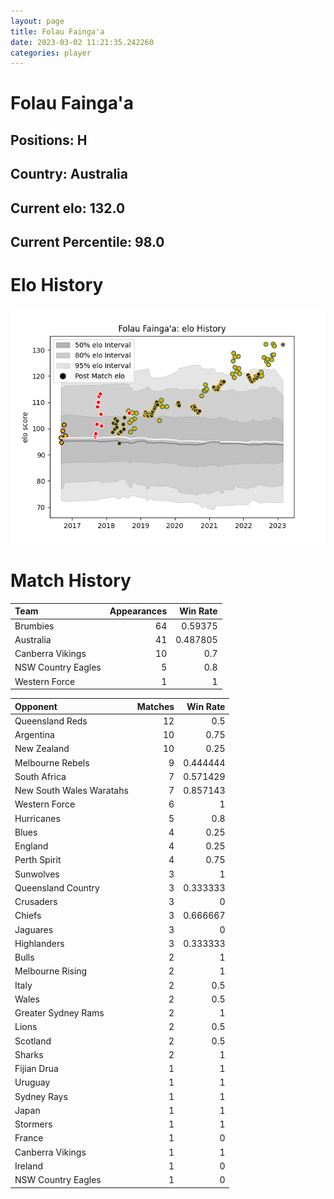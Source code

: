 ```yaml
---  
layout: page  
title: Folau Fainga'a  
date: 2023-03-02 11:21:35.242260  
categories: player  
---
```

# Folau Fainga'a

## Positions: H

## Country: Australia

## Current elo: 132.0

## Current Percentile: 98.0

# Elo History


![elo history](history_FolauFainga'a.png)
# Match History


| Team               |   Appearances |   Win Rate |
|:-------------------|--------------:|-----------:|
| Brumbies           |            64 |   0.59375  |
| Australia          |            41 |   0.487805 |
| Canberra Vikings   |            10 |   0.7      |
| NSW Country Eagles |             5 |   0.8      |
| Western Force      |             1 |   1        |

| Opponent                 |   Matches |   Win Rate |
|:-------------------------|----------:|-----------:|
| Queensland Reds          |        12 |   0.5      |
| Argentina                |        10 |   0.75     |
| New Zealand              |        10 |   0.25     |
| Melbourne Rebels         |         9 |   0.444444 |
| South Africa             |         7 |   0.571429 |
| New South Wales Waratahs |         7 |   0.857143 |
| Western Force            |         6 |   1        |
| Hurricanes               |         5 |   0.8      |
| Blues                    |         4 |   0.25     |
| England                  |         4 |   0.25     |
| Perth Spirit             |         4 |   0.75     |
| Sunwolves                |         3 |   1        |
| Queensland Country       |         3 |   0.333333 |
| Crusaders                |         3 |   0        |
| Chiefs                   |         3 |   0.666667 |
| Jaguares                 |         3 |   0        |
| Highlanders              |         3 |   0.333333 |
| Bulls                    |         2 |   1        |
| Melbourne Rising         |         2 |   1        |
| Italy                    |         2 |   0.5      |
| Wales                    |         2 |   0.5      |
| Greater Sydney Rams      |         2 |   1        |
| Lions                    |         2 |   0.5      |
| Scotland                 |         2 |   0.5      |
| Sharks                   |         2 |   1        |
| Fijian Drua              |         1 |   1        |
| Uruguay                  |         1 |   1        |
| Sydney Rays              |         1 |   1        |
| Japan                    |         1 |   1        |
| Stormers                 |         1 |   1        |
| France                   |         1 |   0        |
| Canberra Vikings         |         1 |   1        |
| Ireland                  |         1 |   0        |
| NSW Country Eagles       |         1 |   0        |